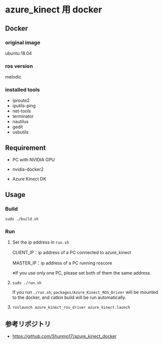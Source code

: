 # azure_kinect 用 docker

## Docker

### original image

ubuntu:18.04

### ros version

melodic

### installed tools

- iproute2
- iputils-ping
- net-tools
- terminator
- nautilus
- gedit
- usbutils

## Requirement

- PC with NVIDIA GPU

* nvidia-docker2

* Azure Kinect DK

## Usage

### Build

```
sudo ./build.sh
```

### Run

1. Set the ip address in `run.sh`

   CLIENT_IP：ip address of a PC connected to azure_kinect

   MASTER_IP：ip address of a PC running roscore

   ※If you use only one PC, please set both of them the same address.

2. ```
   sudo ./run.sh
   ```

   If you run `./run.sh`, `packages/Azure_Kinect_ROS_Driver` will be mounted to the docker, and catkin build will be run automatically.

3. ```
   roslaunch azure_kinect_ros_driver azure_kinect.launch
   ```

##

## 参考リポジトリ

- https://github.com/Shunmo17/azure_kinect_docker
